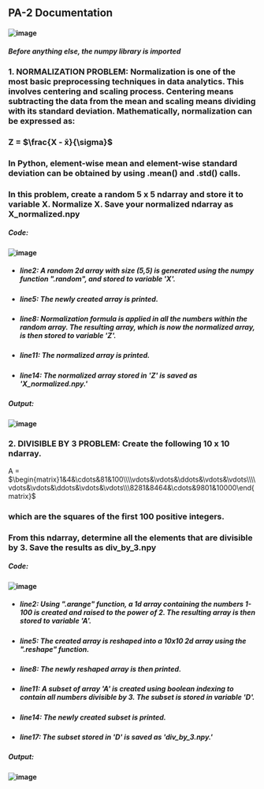 ## PA-2 Documentation
#### ![image](https://github.com/user-attachments/assets/a965b897-176f-4698-84c0-6a6dc8c1b479)
##### Before anything else, the numpy library is imported
### 1. **NORMALIZATION PROBLEM**: Normalization is one of the most basic preprocessing techniques in data analytics. This involves centering and scaling process. Centering means subtracting the data from the mean and scaling means dividing with its standard deviation. Mathematically, normalization can be expressed as:
### Z = $\frac{X - x̄}{\sigma}$
### In Python, element-wise mean and element-wise standard deviation can be obtained by using .mean() and .std() calls. 
### In this problem, create a random 5 x 5 ndarray and store it to variable X. Normalize X. Save your normalized ndarray as X_normalized.npy
##### **Code**:
#### ![image](https://github.com/user-attachments/assets/ddf66572-e285-4721-b882-2e98dc9a7a53)
- ##### **line2**: A random 2d array with size (5,5) is generated using the numpy function ".random", and stored to variable 'X'.
- ##### **line5**: The newly created array is printed.
- ##### **line8**: Normalization formula is applied in all the numbers within the random array. The resulting array, which is now the normalized array, is then stored to variable 'Z'.
- ##### **line11**: The normalized array is printed.
- ##### **line14**: The normalized array stored in 'Z' is saved as 'X_normalized.npy.'
##### **Output**:
#### ![image](https://github.com/user-attachments/assets/7751ef7a-4445-46fc-a1ab-5f90fc5750ae)

### 2. **DIVISIBLE BY 3 PROBLEM**: Create the following 10 x 10 ndarray.
A = $\begin{matrix}1&4&\cdots&81&100\\\\vdots&\vdots&\ddots&\vdots&\vdots\\\\vdots&\vdots&\ddots&\vdots&\vdots\\\8281&8464&\cdots&9801&10000\end{matrix}$
### which are the squares of the first 100 positive integers.
### From this ndarray, determine all the elements that are divisible by 3. Save the results as div_by_3.npy
##### **Code**:
#### ![image](https://github.com/user-attachments/assets/e905d0e5-111b-4fff-a8cc-ebdf9f152124)
- ##### **line2**: Using ".arange" function, a 1d array containing the numbers 1-100 is created and raised to the power of 2. The resulting array is then stored to variable 'A'.
- ##### **line5**: The created array is reshaped into a 10x10 2d array using the ".reshape" function.
- ##### **line8**: The newly reshaped array is then printed.
- ##### **line11**: A subset of array 'A' is created using boolean indexing to contain all numbers divisible by 3. The subset is stored in variable 'D'.
- ##### **line14**: The newly created subset is printed.
- ##### **line17**: The subset stored in 'D' is saved as 'div_by_3.npy.'
##### **Output**:
#### ![image](https://github.com/user-attachments/assets/9bda08f2-4cf2-4725-830f-5717963187d8)
